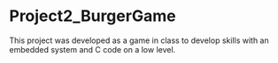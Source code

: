 # Project2_BurgerGame

This project was developed as a game in class to develop skills with an embedded system and C code on a low level. 
